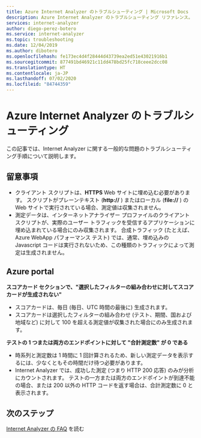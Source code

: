 ```yaml
---
title: Azure Internet Analyzer のトラブルシューティング | Microsoft Docs
description: Azure Internet Analyzer のトラブルシューティング リファレンス。
services: internet-analyzer
author: diego-perez-botero
ms.service: internet-analyzer
ms.topic: troubleshooting
ms.date: 12/04/2019
ms.author: dibotero
ms.openlocfilehash: fe173ec4d4f28444d43739ea2ed51e43021916b1
ms.sourcegitcommit: 877491bd46921c11dd478bd25fc718ceee2dcc08
ms.translationtype: HT
ms.contentlocale: ja-JP
ms.lasthandoff: 07/02/2020
ms.locfileid: "84744359"
---
```

# <a name="azure-internet-analyzer-troubleshooting"></a>Azure Internet Analyzer のトラブルシューティング

この記事では、Internet Analyzer に関する一般的な問題のトラブルシューティング手順について説明します。

## <a name="things-to-keep-in-mind"></a>留意事項
- クライアント スクリプトは、**HTTPS** Web サイトに埋め込む必要があります。 スクリプトがプレーンテキスト (**http://** ) またはローカル (**file://** ) の Web サイトで実行されている場合、測定値は収集されません。
- 測定データは、インターネットアナライザー プロファイルのクライアント　スクリプトが、実際のユーザー トラフィックを受信するアプリケーションに埋め込まれている場合にのみ収集されます。 合成トラフィック (たとえば、Azure WebApp パフォーマンス テスト) では、通常、埋め込みの Javascript コードは実行されないため、この種類のトラフィックによって測定は生成されません。

## <a name="azure-portal"></a>Azure portal
**スコアカード セクションで、"選択したフィルターの組み合わせに対してスコアカードが生成されない"**
- スコアカードは、毎日 (毎日、UTC 時間の最後に) 生成されます。
- スコアカードは選択したフィルターの組み合わせ (テスト、期間、国および地域など) に対して 100 を超える測定値が収集された場合にのみ生成されます。

**テストの 1 つまたは両方のエンドポイントに対して "合計測定数" が 0 である**
- 時系列と測定数は 1 時間に 1 回計算されるため、新しい測定データを表示するには、少なくともその時間だけ待つ必要があります。
- Internet Analyzer では、成功した測定 (つまり HTTP 200 応答) のみが分析にカウントされます。 テストの一方または両方のエンドポイントが到達不能の場合、または 200 以外の HTTP コードを返す場合は、合計測定数に 0 と表示されます。

## <a name="next-steps"></a>次のステップ
[Internet Analyzer の FAQ](internet-analyzer-faq.md) を読む

